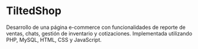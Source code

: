 # TiltedShop
Desarrollo de una página e-commerce con funcionalidades de reporte de ventas, chats, gestión de inventario y cotizaciones. Implementada utilizando PHP, MySQL, HTML, CSS y JavaScript.
